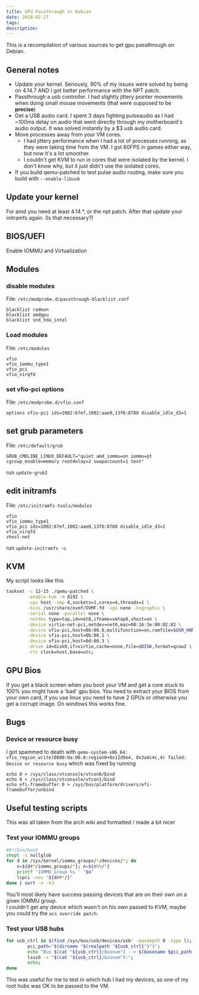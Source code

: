 ```yaml
---
title: GPU Passthrough in Debian
date: 2018-02-27
tags: 
description: 
---
```

This is a recompilation of various sources to get gpu passthrough on Debian.

## General notes

* Update your kernel. Seriously, 90% of my issues were solved by being on 4.14.7 AND I got better performance with the NPT patch.
* Passthrough a usb controller. I had slightly jittery pointer movements when doing small mouse movements (that were supposed to be **precise**)
* Get a USB audio card. I spent 3 days fighting pulseaudio as I had ~100ms delay on audio that went directly through my motherboard's audio output. It was solved instantly by a $3 usb audio card.
* Move processes away from your VM cores.
  * I had jittery performance when I had a lot of processes running, as they were taking time from the VM. I got 60FPS in games either way, but now it's a lot smoother.
  * I couldn't get KVM to run in cores that were isolated by the kernel. I don't know why, but it just didn't use the isolated cores.
* If you build qemu-patched to test pulse audio routing, make sure you build with `--enable-libusb`

## Update your kernel
For amd you need at least 4.14.\*, or the npt patch. After that update your initramfs again. (Is that necessary?)

## BIOS/UEFI
Enable IOMMU and Virtualization

## Modules
### disable modules

File: `/etc/modprobe.d/passthrough-blacklist.conf`

```
blacklist radeon
blacklist amdgpu
blacklist snd_hda_intel
```

### Load modules

File: `/etc/modules`

```
vfio
vfio_iommu_type1
vfio_pci
vfio_virqfd
```
### set vfio-pci options

File: `/etc/modprobe.d/vfio.conf`

```
options vfio-pci ids=1002:67ef,1002:aae0,13f6:8788 disable_idle_d3=1
```

## set grub parameters
File: `/etc/default/grub`

```
GRUB_CMDLINE_LINUX_DEFAULT="quiet amd_iommu=on iommu=pt cgroup_enable=memory rootdelay=2 swapaccount=1 text"
```

run `update-grub2`

## edit initramfs

File: `/etc/initramfs-tools/modules`

```
vfio
vfio_iommu_type1
vfio_pci ids=1002:67ef,1002:aae0,13f6:8788 disable_idle_d3=1
vfio_virqfd
vhost-net
```

run `update-initramfs -u`



## KVM

My script looks like this

```bash
taskset -c 12-15 ./qemu-patched \
        -enable-kvm -m 8192 \
        -cpu host -smp 4,sockets=1,cores=4,threads=1 \
        -bios /usr/share/ovmf/OVMF.fd -vga none -nographic \
        -serial none -parallel none \
        -netdev type=tap,id=net0,ifname=vmtap0,vhost=on \
        -device virtio-net-pci,netdev=net0,mac=00:16:3e:00:02:02 \
        -device vfio-pci,host=0b:00.0,multifunction=on,romfile=$USR_HOME/scripts/rx560.rom \
        -device vfio-pci,host=0b:00.1 \
        -device vfio-pci,host=0d:00.3 \
        -drive id=disk0,if=virtio,cache=none,file=$DISK,format=qcow2 \
        -rtc clock=host,base=utc;
```

## GPU Bios

If you get a black screen when you boot your VM and get a core stuck to 100% you might have a 'bad' gpu bios. You need to extract your BIOS from your own card, if you use linux you need to have 2 GPUs or otherwise you get a corrupt image. On windows this works fine.

## Bugs

### Device or resource busy

I got spammed to death with `qemu-system-x86_64: vfio_region_write(0000:0a:00.0:region0+0x11d9e4, 0x3a4c4c,4) failed: Device or resource busy` which was fixed by running

```
echo 0 > /sys/class/vtconsole/vtcon0/bind
echo 0 > /sys/class/vtconsole/vtcon1/bind
echo efi-framebuffer.0 > /sys/bus/platform/drivers/efi-framebuffer/unbind
```

## Useful testing scripts

This was all taken from the arch wiki and formatted / made a bit nicer

###  Test your IOMMU groups
 
```bash
##!/bin/bash
shopt -s nullglob
for d in /sys/kernel/iommu_groups/*/devices/*; do 
    n=${d#*/iommu_groups/*}; n=${n%%/*}
    printf 'IOMMU Group %s ' "$n"
    lspci -nns "${d##*/}"
done | sort -n -k3
```

You'll most likely have success passing devices that are on their own on a given IOMMU group.  
I couldn't get any device which wasn't on his own passed to KVM, maybe you could try the `acs override patch`.

### Test your USB hubs

```bash
for usb_ctrl in $(find /sys/bus/usb/devices/usb* -maxdepth 0 -type l); do
        pci_path="$(dirname "$(realpath "${usb_ctrl}")")";
        echo "Bus $(cat "${usb_ctrl}/busnum") --> $(basename $pci_path) (IOMMU group $(basename $(realpath $pci_path/iommu_group)))";
        lsusb -s "$(cat "${usb_ctrl}/busnum"):";
        echo;
done
```

This was useful for me to test in which hub I had my devices, as one of my root hubs was OK to be passed to the VM.
